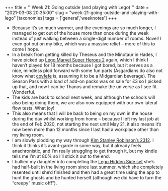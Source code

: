 +++
title = '''Week 21: Going outside (and playing with Lego)'''
date = "2021-03-08 20:35:00"
slug = "week-21-going-outside-and-playing-with-lego"
[taxonomies]
tags = ['general','weeknotes']
+++

  * Because it’s so much warmer, and the evenings are so much longer, I managed to get out of the house more than once during the week instead of just walking between a single-digit number of rooms. Novel! I even got out on my bike, which was a massive relief &#8211; more of this to come I hope.
  * In a break from getting killed by Theseus and the Minotaur in Hades, I have picked up [Lego Marvel Super Heroes 2][1] again, which I think I haven’t played for 18 months because I got bored, but it serves as a nice, mindless plod forward with some fun parts (Asgardians do also not know what [covfefe][2] is, assuming it to be a Midgardian beverage). The Season Pass with a load of add-on packs was on sale for £3 so I picked up that, and now I can be Thanos and remake the universe as I see fit. Wonderful.
  * The kids are back to school next week, and although the schools will also being doing them, we are also now equipped with our own lateral flow tests. What joy!
  * This also means that I will be back to being on my own in the house during the day whilst working from home &#8211; because I left my last job at the end of Feb 2020, not starting the next until May 21, it also means it’s now been more than 12 months since I last had a workplace other than my living room.
  * I am slowly plodding my way through [Kim Stanley Robinson’s 2312][3]. I think it thinks it’s avant-garde in some way, but it already feels anachronistic, and I’m really struggling to get through it, but my kindle tells me I’m at 80% so I’ll stick it out to the end.
  * I bullied my daughter into completing the [Lego Hidden Side set][4] she’s had half-built in the living room since last summer, which she completely resented until she’d finished and then had a great time using the app to hunt the ghosts and be hunted herself (although we did have to turn the “creepy” music off!”).&nbsp;

 [1]: https://en.wikipedia.org/wiki/Lego_Marvel_Super_Heroes_2
 [2]: https://en.wikipedia.org/wiki/Covfefe
 [3]: https://en.wikipedia.org/wiki/2312_(novel)
 [4]: https://brickipedia.fandom.com/wiki/70433_J.B%27s_Submarine\n